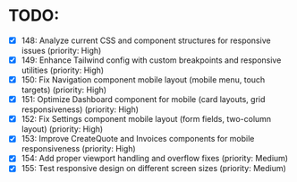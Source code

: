 # TODO:

- [x] 148: Analyze current CSS and component structures for responsive issues (priority: High)
- [x] 149: Enhance Tailwind config with custom breakpoints and responsive utilities (priority: High)
- [x] 150: Fix Navigation component mobile layout (mobile menu, touch targets) (priority: High)
- [x] 151: Optimize Dashboard component for mobile (card layouts, grid responsiveness) (priority: High)
- [x] 152: Fix Settings component mobile layout (form fields, two-column layout) (priority: High)
- [x] 153: Improve CreateQuote and Invoices components for mobile responsiveness (priority: High)
- [x] 154: Add proper viewport handling and overflow fixes (priority: Medium)
- [x] 155: Test responsive design on different screen sizes (priority: Medium)

